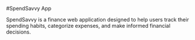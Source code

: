#SpendSavvy App

SpendSavvy is a finance web application designed to help users track their spending habits, categorize expenses, and make informed financial decisions.
